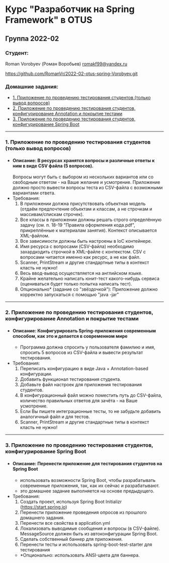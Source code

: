 # Курс "Разработчик на Spring Framework" в OTUS
## Группа 2022-02
### Студент:
Roman Vorobyev (Роман Воробьев)
romakf99@yandex.ru

https://github.com/RomanVr/2022-02-otus-spring-Vorobyev.git

### Домашние задания:
- [1. Приложение по проведению тестирования студентов (только вывод вопросов)](#1)
- [2. Приложение по проведению тестирования студентов, конфигурирование Annotation и покрытие тестами](#2)
- [3. Приложение по проведению тестирования студентов, конфигурирование Spring Boot](#3)
---
### <a id="1" /> 1. Приложение по проведению тестирования студентов (только вывод вопросов)
- #### Описание: В ресурсах хранятся вопросы и различные ответы к ним в виде CSV файла (5 вопросов).
    Вопросы могут быть с выбором из нескольких вариантов или со свободным ответом - на Ваше желание и усмотрение.
    Приложение должно просто вывести вопросы теста из CSV-файла с возможными вариантами ответа.
- Требования:
  1. В приложении должна присутствовать объектная модель (отдаём предпочтение объектам и классам, а не строчкам и массивам/спискам строчек).
  2. Все классы в приложении должны решать строго определённую задачу (см. п. 18-19 "Правила оформления кода.pdf", прикреплённые к материалам занятия).
Контекст описывается XML-файлом.
  3. Все зависимости должны быть настроены в IoC контейнере.
  4. Имя ресурса с вопросами (CSV-файла) необходимо захардкодить строчкой в XML-файле с контекстом.
CSV с вопросами читается именно как ресурс, а не как файл.
  5. Scanner, PrintStream и другие стандартные типы в контекст класть не нужно!
  6. Весь ввод-вывод осуществляется на английском языке.
  7. Крайне желательно написать юнит-тест какого-нибудь сервиса (оцениваться будет только попытка написать тест).
  8. Опционально* (задание со "звёздочкой"): Приложение должно корректно запускаться с помощью "java -jar"
---
### <a id="2" /> 2. Приложение по проведению тестирования студентов, конфигурирование Annotation и покрытие тестами

- #### Описание: Конфигурировать Spring-приложения современным способом, как это и делается в современном мире
  - Программа должна спросить у пользователя фамилию и имя, спросить 5 вопросов из CSV-файла и вывести результат тестирования.
- Требования:
  1. Переписать конфигурацию в виде Java + Annotation-based конфигурации.
  2. Добавить функционал тестирования студента.
  3. Добавьте файл настроек для приложения тестирования студентов.
  4. В конфигурационный файл можно поместить путь до CSV-файла, количество правильных ответов для зачёта - на Ваше усмотрение.
  5. Если Вы пишете интеграционные тесты, то не забудьте добавить аналогичный файл и для тестов.
  6. Scanner, PrintStream и другие стандартные типы в контекст класть не нужно!
---
### <a id="3" /> 3. Приложение по проведению тестирования студентов, конфигурирование Spring Boot

- #### Описание: Перенести приложение для тестирования студентов на Spring Boot
  - использовать возможности Spring Boot, чтобы разрабатывать современные приложения, так, как их сейчас и разрабатывают.
  - это домашнее задание выполняется на основе предыдущего.
- Требования:
  1. Создать проект, используя Spring Boot Initializr (https://start.spring.io)
  2. Перенести приложение проведения опросов из прошлого домашнего задания.
  3. Перенести все свойства в application.yml
  4. Локализовать выводимые сообщения и вопросы (в CSV-файле). MessageSource должен быть из автоконфигурации Spring Boot.
  5. Сделать собственный баннер для приложения.
  6. Перенести тесты и использовать spring-boot-test-starter для тестирования
  - *Опционально: использовать ANSI-цвета для баннера.
